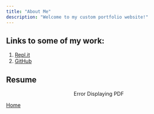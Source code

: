 ```yaml
---
title: "About Me"
description: "Welcome to my custom portfolio website!"
---
```


## Links to some of my work:

1. [Repl.it](https://replit.com/@WyattGeorge)
2. [GitHub](https://github.com/wyattg71/)

## Resume

<div style="margin:0 auto;text-align:center">
    <object style="margin-left:auto;margin-right:auto;text-align:center"  width="750" height="950" type="application/pdf" data="Resources/Resume_Wyatt_George.pdf?#zoom=85&scrollbar=0&toolbar=0&navpanes=0">
        <p>Error Displaying PDF</p>
    </object>
</div>

[Home](/)
